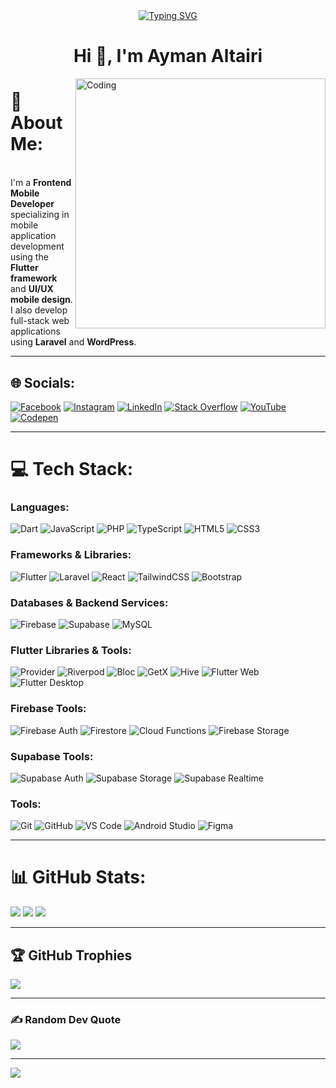 <div align="center" dir="auto"> 
  <a href="https://git.io/typing-svg" rel="nofollow">
    <img src="https://camo.githubusercontent.com/da732e08fe15d4f9c86d0c32e1055f06358d8c8d28f70b6a9335b344639ea09b/68747470733a2f2f726561646d652d747970696e672d7376672e64656d6f6c61622e636f6d3f666f6e743d466972612b436f64652673697a653d33352670617573653d313030302677696474683d343335266c696e65733d57656c636f6d652b746f2b6d792b47697448756221" alt="Typing SVG" data-canonical-src="https://readme-typing-svg.demolab.com?font=Fira+Code&amp;size=35&amp;pause=1000&amp;width=435&amp;lines=Welcome+to+my+GitHub!" style="max-width: 100%;">
  </a>
</div>

<h1 align="center">Hi 👋, I'm Ayman Altairi</h1>

<img align="right" alt="Coding" width="400" src="https://cdn.dribbble.com/users/1162077/screenshots/3848914/programmer.gif">

# 💫 About Me:
<br>I'm a **Frontend Mobile Developer** specializing in mobile application development using the **Flutter framework** and **UI/UX mobile design**. I also develop full-stack web applications using **Laravel** and **WordPress**.

---

## 🌐 Socials:
[![Facebook](https://img.shields.io/badge/Facebook-%231877F2.svg?logo=Facebook&logoColor=white)](https://facebook.com/AymanAhmedAl-tairi)
[![Instagram](https://img.shields.io/badge/Instagram-%23E4405F.svg?logo=Instagram&logoColor=white)](https://instagram.com/aymana7medaltairi)
[![LinkedIn](https://img.shields.io/badge/LinkedIn-%230077B5.svg?logo=linkedin&logoColor=white)](https://linkedin.com/in/ayman-altairi-23549131b)
[![Stack Overflow](https://img.shields.io/badge/-Stackoverflow-FE7A16?logo=stack-overflow&logoColor=white)](https://stackoverflow.com/users/AymanAl-tairi)
[![YouTube](https://img.shields.io/badge/YouTube-%23FF0000.svg?logo=YouTube&logoColor=white)](https://youtube.com/@@AsrDevTechno)
[![Codepen](https://img.shields.io/badge/Codepen-000000?style=for-the-badge&logo=codepen&logoColor=white)](https://codepen.io/AymanAltairi)

---

# 💻 Tech Stack:
### Languages:
![Dart](https://img.shields.io/badge/dart-%230175C2.svg?style=for-the-badge&logo=dart&logoColor=white)
![JavaScript](https://img.shields.io/badge/javascript-%23323330.svg?style=for-the-badge&logo=javascript&logoColor=%23F7DF1E)
![PHP](https://img.shields.io/badge/php-%23777BB4.svg?style=for-the-badge&logo=php&logoColor=white)
![TypeScript](https://img.shields.io/badge/typescript-%23007ACC.svg?style=for-the-badge&logo=typescript&logoColor=white)
![HTML5](https://img.shields.io/badge/html5-%23E34F26.svg?style=for-the-badge&logo=html5&logoColor=white)
![CSS3](https://img.shields.io/badge/css3-%231572B6.svg?style=for-the-badge&logo=css3&logoColor=white)

### Frameworks & Libraries:
![Flutter](https://img.shields.io/badge/Flutter-%2302569B.svg?style=for-the-badge&logo=Flutter&logoColor=white)
![Laravel](https://img.shields.io/badge/laravel-%23FF2D20.svg?style=for-the-badge&logo=laravel&logoColor=white)
![React](https://img.shields.io/badge/react-%2320232a.svg?style=for-the-badge&logo=react&logoColor=%2361DAFB)
![TailwindCSS](https://img.shields.io/badge/tailwindcss-%2338B2AC.svg?style=for-the-badge&logo=tailwind-css&logoColor=white)
![Bootstrap](https://img.shields.io/badge/bootstrap-%238511FA.svg?style=for-the-badge&logo=bootstrap&logoColor=white)

### Databases & Backend Services:
![Firebase](https://img.shields.io/badge/firebase-%23039BE5.svg?style=for-the-badge&logo=firebase)
![Supabase](https://img.shields.io/badge/supabase-%233ECF8E.svg?style=for-the-badge&logo=supabase&logoColor=white)
![MySQL](https://img.shields.io/badge/mysql-4479A1.svg?style=for-the-badge&logo=mysql&logoColor=white)

### Flutter Libraries & Tools:
![Provider](https://img.shields.io/badge/provider-%2302569B.svg?style=for-the-badge&logo=flutter&logoColor=white)
![Riverpod](https://img.shields.io/badge/riverpod-%2302569B.svg?style=for-the-badge&logo=flutter&logoColor=white)
![Bloc](https://img.shields.io/badge/bloc-%2302569B.svg?style=for-the-badge&logo=flutter&logoColor=white)
![GetX](https://img.shields.io/badge/getx-%2302569B.svg?style=for-the-badge&logo=flutter&logoColor=white)
![Hive](https://img.shields.io/badge/hive-%2302569B.svg?style=for-the-badge&logo=flutter&logoColor=white)
![Flutter Web](https://img.shields.io/badge/flutter_web-%2302569B.svg?style=for-the-badge&logo=flutter&logoColor=white)
![Flutter Desktop](https://img.shields.io/badge/flutter_desktop-%2302569B.svg?style=for-the-badge&logo=flutter&logoColor=white)

### Firebase Tools:
![Firebase Auth](https://img.shields.io/badge/firebase_auth-%23039BE5.svg?style=for-the-badge&logo=firebase)
![Firestore](https://img.shields.io/badge/firestore-%23039BE5.svg?style=for-the-badge&logo=firebase)
![Cloud Functions](https://img.shields.io/badge/cloud_functions-%23039BE5.svg?style=for-the-badge&logo=firebase)
![Firebase Storage](https://img.shields.io/badge/firebase_storage-%23039BE5.svg?style=for-the-badge&logo=firebase)

### Supabase Tools:
![Supabase Auth](https://img.shields.io/badge/supabase_auth-%233ECF8E.svg?style=for-the-badge&logo=supabase)
![Supabase Storage](https://img.shields.io/badge/supabase_storage-%233ECF8E.svg?style=for-the-badge&logo=supabase)
![Supabase Realtime](https://img.shields.io/badge/supabase_realtime-%233ECF8E.svg?style=for-the-badge&logo=supabase)

### Tools:
![Git](https://img.shields.io/badge/git-%23F05033.svg?style=for-the-badge&logo=git&logoColor=white)
![GitHub](https://img.shields.io/badge/github-%23121011.svg?style=for-the-badge&logo=github&logoColor=white)
![VS Code](https://img.shields.io/badge/VS%20Code-007ACC.svg?style=for-the-badge&logo=visual-studio-code&logoColor=white)
![Android Studio](https://img.shields.io/badge/android_studio-%233DDC84.svg?style=for-the-badge&logo=android-studio&logoColor=white)
![Figma](https://img.shields.io/badge/figma-%23F24E1E.svg?style=for-the-badge&logo=figma&logoColor=white)

---

# 📊 GitHub Stats:
![](https://github-readme-stats.vercel.app/api?username=Aymanaltairi73&theme=github_dark&hide_border=false&include_all_commits=true&count_private=false)
![](https://github-readme-streak-stats.herokuapp.com/?user=Aymanaltairi73&theme=github_dark&hide_border=false)
![](https://github-readme-stats.vercel.app/api/top-langs/?username=Aymanaltairi73&theme=github_dark&hide_border=false&include_all_commits=true&count_private=false&layout=compact)

---

## 🏆 GitHub Trophies
![](https://github-profile-trophy.vercel.app/?username=Aymanaltairi73&theme=github_dark&no-frame=false&no-bg=false&margin-w=4)

---

### ✍️ Random Dev Quote
![](https://quotes-github-readme.vercel.app/api?type=vetical&theme=radical)

---

[![](https://visitcount.itsvg.in/api?id=Aymanaltairi73&icon=2&color=6)](https://visitcount.itsvg.in)

<!-- Proudly created with GPRM ( https://gprm.itsvg.in ) -->
